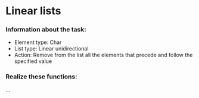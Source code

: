 # Linear lists
### Information about the task:
* Element type: Char
* List type: Linear unidirectional
* Action: Remove from the list all the elements that precede and follow the specified value
### Realize these functions:
...
